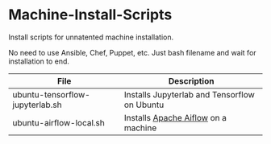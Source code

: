 # Machine-Install-Scripts

Install scripts for unnatented machine installation.

No need to use Ansible, Chef, Puppet, etc.
Just bash filename and wait for installation to end.

| File | Description |
|------|-------------|
| ubuntu-tensorflow-jupyterlab.sh | Installs Jupyterlab and Tensorflow on Ubuntu |
| ubuntu-airflow-local.sh | Installs [Apache Aiflow](https://airflow.apache.org) on a machine |
